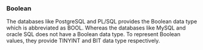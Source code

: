 ### Boolean

The databases like PostgreSQL and PL/SQL provides the Boolean data type which is abbreviated as BOOL. Whereas the databases like MySQL and oracle SQL does not have a Boolean data type. To represent Boolean values, they provide TINYINT and BIT data type respectively.